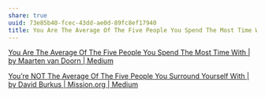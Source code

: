 ```yaml
---
share: true
uuid: 73e85b40-fcec-43dd-ae0d-89fc8ef17940
title: You Are The Average Of The Five People You Spend The Most Time With
---
```


[You Are The Average Of The Five People You Spend The Most Time With | by Maarten van Doorn | Medium](https://maartenvandoorn.medium.com/you-are-the-average-of-the-five-people-you-spend-the-most-time-with-a2ea32d08c72)

[You’re NOT The Average Of The Five People You Surround Yourself With | by David Burkus | Mission.org | Medium](https://medium.com/the-mission/youre-not-the-average-of-the-five-people-you-surround-yourself-with-f21b817f6e69)